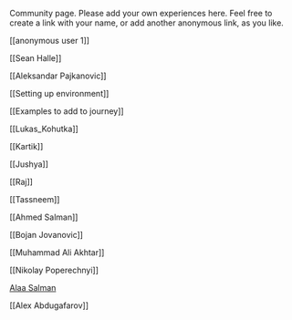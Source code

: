 Community page.  Please add your own experiences here.  Feel free to create a link with your name, or add another anonymous link, as you like.

[[anonymous user 1]]

[[Sean Halle]]

[[Aleksandar Pajkanovic]]

[[Setting up environment]]

[[Examples to add to journey]]

[[Lukas_Kohutka]]

[[Kartik]]

[[Jushya]]

[[Raj]]

[[Tassneem]]

[[Ahmed Salman]]

[[Bojan Jovanovic]]

[[Muhammad Ali Akhtar]]

[[Nikolay Poperechnyi]]

[Alaa Salman](https://github.com/Intensivate/learning-journey/wiki/Alaa-Salman)

[[Alex Abdugafarov]]
